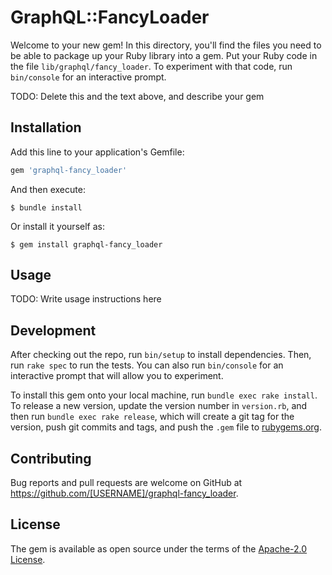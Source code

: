 # GraphQL::FancyLoader

Welcome to your new gem! In this directory, you'll find the files you need to be able to package up your Ruby library into a gem. Put your Ruby code in the file `lib/graphql/fancy_loader`. To experiment with that code, run `bin/console` for an interactive prompt.

TODO: Delete this and the text above, and describe your gem

## Installation

Add this line to your application's Gemfile:

```ruby
gem 'graphql-fancy_loader'
```

And then execute:

    $ bundle install

Or install it yourself as:

    $ gem install graphql-fancy_loader

## Usage

TODO: Write usage instructions here

## Development

After checking out the repo, run `bin/setup` to install dependencies. Then, run `rake spec` to run the tests. You can also run `bin/console` for an interactive prompt that will allow you to experiment.

To install this gem onto your local machine, run `bundle exec rake install`. To release a new version, update the version number in `version.rb`, and then run `bundle exec rake release`, which will create a git tag for the version, push git commits and tags, and push the `.gem` file to [rubygems.org](https://rubygems.org).

## Contributing

Bug reports and pull requests are welcome on GitHub at https://github.com/[USERNAME]/graphql-fancy_loader.


## License

The gem is available as open source under the terms of the [Apache-2.0 License](https://opensource.org/licenses/Apache-2.0).
